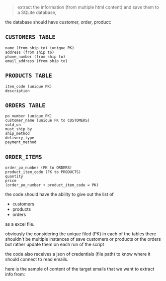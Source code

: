 > extract the information (from multiple html content) and save them to a SQLite database,

the database should have customer, order, product:

## `CUSTOMERS TABLE`

```
name (from ship to) (unique PK)
address (from ship to)
phone_number (from ship to)
email_address (from ship to)
```

## `PRODUCTS TABLE`

```
item_code (unique PK)
description
```

## `ORDERS TABLE`

```
po_number (unique PK)
customer_name (unique FK to CUSTOMERS)
sold_on
must_ship_by
ship_method
delivery_type
payment_method
```

## `ORDER_ITEMS`

```
order_po_number (FK to ORDERS)
product_item_code (FK to PRODUCTS)
quantity
price
(order_po_number + product_item_code = PK)
```

the code should have the ability to give out the list of

- customers
- products
- orders

as a excel file.

obviously the considering the unique filed (PK) in each of the tables there shouldn't be multiple instances of save customers or products or the orders but rather update them on each run of the script

the code also receives a json of credentials (file path) to know where it should connect to read emails.

here is the sample of content of the target emails that we want to extract info from:
